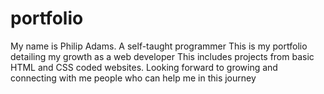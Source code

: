 # portfolio
My name is Philip Adams.
A self-taught programmer
This is my portfolio detailing my growth as a web developer
This includes projects from basic HTML and CSS coded websites. 
Looking forward to growing and connecting with me people who can help me in this journey
